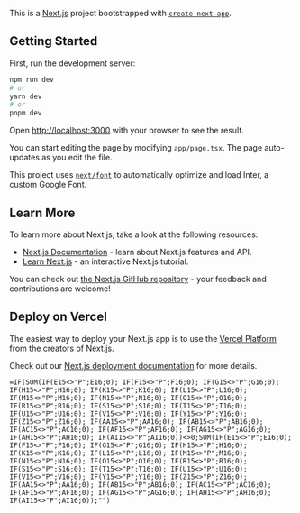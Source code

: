 This is a [Next.js](https://nextjs.org/) project bootstrapped with [`create-next-app`](https://github.com/vercel/next.js/tree/canary/packages/create-next-app).

## Getting Started

First, run the development server:

```bash
npm run dev
# or
yarn dev
# or
pnpm dev
```

Open [http://localhost:3000](http://localhost:3000) with your browser to see the result.

You can start editing the page by modifying `app/page.tsx`. The page auto-updates as you edit the file.

This project uses [`next/font`](https://nextjs.org/docs/basic-features/font-optimization) to automatically optimize and load Inter, a custom Google Font.

## Learn More

To learn more about Next.js, take a look at the following resources:

- [Next.js Documentation](https://nextjs.org/docs) - learn about Next.js features and API.
- [Learn Next.js](https://nextjs.org/learn) - an interactive Next.js tutorial.

You can check out [the Next.js GitHub repository](https://github.com/vercel/next.js/) - your feedback and contributions are welcome!

## Deploy on Vercel

The easiest way to deploy your Next.js app is to use the [Vercel Platform](https://vercel.com/new?utm_medium=default-template&filter=next.js&utm_source=create-next-app&utm_campaign=create-next-app-readme) from the creators of Next.js.

Check out our [Next.js deployment documentation](https://nextjs.org/docs/deployment) for more details.

```
=IF(SUM(IF(E15<>"Р";E16;0); IF(F15<>"Р";F16;0); IF(G15<>"Р";G16;0); IF(H15<>"Р";H16;0); IF(K15<>"Р";K16;0); IF(L15<>"Р";L16;0); IF(M15<>"Р";M16;0); IF(N15<>"Р";N16;0); IF(O15<>"Р";O16;0); IF(R15<>"Р";R16;0); IF(S15<>"Р";S16;0); IF(T15<>"Р";T16;0); IF(U15<>"Р";U16;0); IF(V15<>"Р";V16;0); IF(Y15<>"Р";Y16;0); IF(Z15<>"Р";Z16;0); IF(AA15<>"Р";AA16;0); IF(AB15<>"Р";AB16;0); IF(AC15<>"Р";AC16;0); IF(AF15<>"Р";AF16;0); IF(AG15<>"Р";AG16;0); IF(AH15<>"Р";AH16;0); IF(AI15<>"Р";AI16;0))<>0;SUM(IF(E15<>"Р";E16;0); IF(F15<>"Р";F16;0); IF(G15<>"Р";G16;0); IF(H15<>"Р";H16;0); IF(K15<>"Р";K16;0); IF(L15<>"Р";L16;0); IF(M15<>"Р";M16;0); IF(N15<>"Р";N16;0); IF(O15<>"Р";O16;0); IF(R15<>"Р";R16;0); IF(S15<>"Р";S16;0); IF(T15<>"Р";T16;0); IF(U15<>"Р";U16;0); IF(V15<>"Р";V16;0); IF(Y15<>"Р";Y16;0); IF(Z15<>"Р";Z16;0); IF(AA15<>"Р";AA16;0); IF(AB15<>"Р";AB16;0); IF(AC15<>"Р";AC16;0); IF(AF15<>"Р";AF16;0); IF(AG15<>"Р";AG16;0); IF(AH15<>"Р";AH16;0); IF(AI15<>"Р";AI16;0));"")
```
